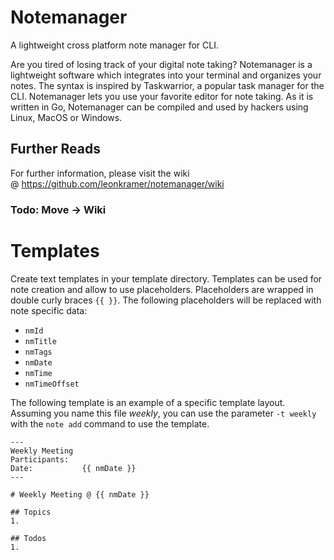 # Notemanager
A lightweight cross platform note manager for CLI.

Are you tired of losing track of your digital note taking? Notemanager is a lightweight software which integrates into your terminal and organizes your notes. 
The syntax is inspired by Taskwarrior, a popular task manager for the CLI. Notemanager lets you use your favorite editor for note taking. As it is written in Go, Notemanager can be compiled and used by hackers using Linux, MacOS or Windows.


## Further Reads
For further information, please visit the wiki @ https://github.com/leonkramer/notemanager/wiki


### Todo: Move -> Wiki
# Templates
Create text templates in your template directory. Templates can be used for note creation and allow to use placeholders. Placeholders are wrapped in double curly braces `{{ }}`. The following placeholders will be replaced with note specific data:
* `nmId`
* `nmTitle`
* `nmTags`
* `nmDate`
* `nmTime`
* `nmTimeOffset`

The following template is an example of a specific template layout. Assuming you name this file _weekly_, you can use the parameter `-t weekly` with the `note add` command to use the template.
```
---
Weekly Meeting
Participants:   
Date:           {{ nmDate }}
---

# Weekly Meeting @ {{ nmDate }}

## Topics
1.

## Todos
1. 

```
